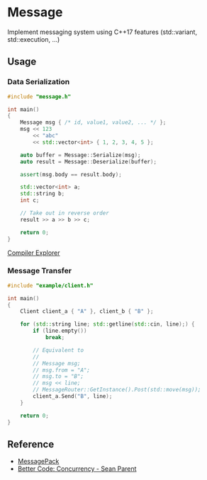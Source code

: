 # Message

Implement messaging system using C++17 features (std::variant, std::execution, ...)

## Usage

### Data Serialization

```cpp
#include "message.h"

int main()
{
    Message msg { /* id, value1, value2, ... */ };
    msg << 123
        << "abc"
        << std::vector<int> { 1, 2, 3, 4, 5 };

    auto buffer = Message::Serialize(msg);
    auto result = Message::Deserialize(buffer);

    assert(msg.body == result.body);

    std::vector<int> a;
    std::string b;
    int c;

    // Take out in reverse order
    result >> a >> b >> c;

    return 0;
}
```

[Compiler Explorer](https://godbolt.org/z/cqPv4zfjj)

### Message Transfer

```cpp
#include "example/client.h"

int main()
{
    Client client_a { "A" }, client_b { "B" };

    for (std::string line; std::getline(std::cin, line);) {
        if (line.empty())
            break;

        // Equivalent to
        //
        // Message msg;
        // msg.from = "A";
        // msg.to = "B";
        // msg << line;
        // MessageRouter::GetInstance().Post(std::move(msg));
        client_a.Send("B", line);
    }

    return 0;
}
```

## Reference

- [MessagePack](https://github.com/msgpack/msgpack/blob/master/spec.md)
- [Better Code: Concurrency - Sean Parent](https://www.youtube.com/watch?v=zULU6Hhp42w)
